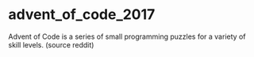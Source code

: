 # advent_of_code_2017
Advent of Code is a series of small programming puzzles for a variety of skill levels. (source reddit) 
